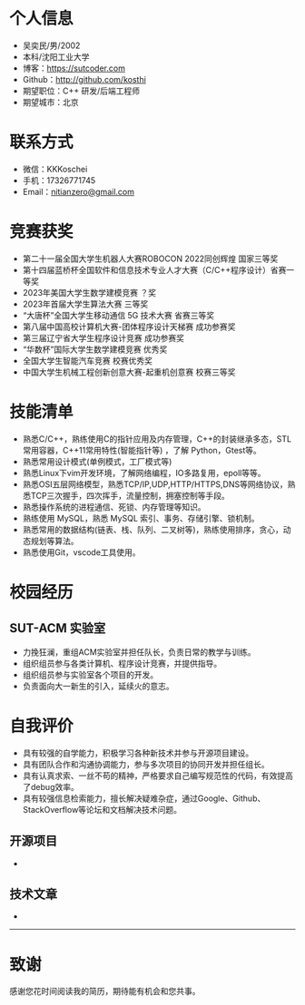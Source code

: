 # 个人信息

 - 吴奕民/男/2002 
 - 本科/沈阳工业大学
 - 博客：https://sutcoder.com 
 - Github：http://github.com/kosthi
 - 期望职位：C++ 研发/后端工程师
 - 期望城市：北京
 
# 联系方式
 - 微信：KKKoschei
 - 手机：17326771745
 - Email：nitianzero@gmail.com
 
# 竞赛获奖
 - 第二十一届全国大学生机器人大赛ROBOCON 2022同创辉煌 国家三等奖
 - 第十四届蓝桥杯全国软件和信息技术专业人才大赛（C/C++程序设计）省赛一等奖
 - 2023年美国大学生数学建模竞赛 ？奖
 - 2023年首届大学生算法大赛 三等奖
 - “大唐杯”全国大学生移动通信 5G 技术大赛 省赛三等奖
 - 第八届中国高校计算机大赛-团体程序设计天梯赛 成功参赛奖
 - 第三届辽宁省大学生程序设计竞赛 成功参赛奖
 - “华数杯”国际大学生数学建模竞赛 优秀奖
 - 全国大学生智能汽车竞赛 校赛优秀奖
 - 中国大学生机械工程创新创意大赛-起重机创意赛 校赛三等奖

# 技能清单

 - 熟悉C/C++，熟练使用C的指针应用及内存管理，C++的封装继承多态，STL常用容器，C++11常用特性(智能指针等) ，了解 Python，Gtest等。
 - 熟悉常用设计模式(单例模式，工厂模式等)
 - 熟悉Linux下vim开发环境，了解网络编程，IO多路复用，epoll等等。
 - 熟悉OSI五层网络模型，熟悉TCP/IP,UDP,HTTP/HTTPS,DNS等网络协议，熟悉TCP三次握手，四次挥手，流量控制，拥塞控制等手段。
 - 熟悉操作系统的进程通信、死锁、内存管理等知识。
 - 熟练使用 MySQL，熟悉 MySQL 索引、事务、存储引擎、锁机制。
 - 熟悉常用的数据结构(链表、栈、队列、二叉树等)，熟练使用排序，贪心，动态规划等算法。
 - 熟悉使用Git，vscode工具使用。

# 校园经历
## SUT-ACM 实验室
 - 力挽狂澜，重组ACM实验室并担任队长，负责日常的教学与训练。
 - 组织组员参与各类计算机、程序设计竞赛，并提供指导。
 - 组织组员参与实验室各个项目的开发。
 - 负责面向大一新生的引入，延续火的意志。

# 自我评价
 - 具有较强的自学能力，积极学习各种新技术并参与开源项目建设。
 - 具有团队合作和沟通协调能力，参与多次项目的协同开发并担任组长。
 - 具有认真求索、一丝不苟的精神，严格要求自己编写规范性的代码，有效提高了debug效率。
 - 具有较强信息检索能力，擅长解决疑难杂症，通过Google、Github、StackOverflow等论坛和文档解决技术问题。
 
## 开源项目

  - 

## 技术文章

 - 

---      
# 致谢

感谢您花时间阅读我的简历，期待能有机会和您共事。

